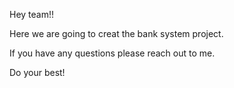 Hey team!!

Here we are going to creat the bank system project.

If you have any questions please reach out to me.

Do your best!

